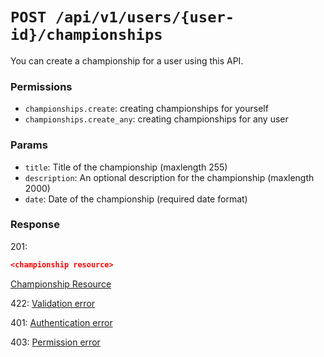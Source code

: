 # `POST /api/v1/users/{user-id}/championships`
You can create a championship for a user using this API.


### Permissions

- `championships.create`: creating championships for yourself
- `championships.create_any`: creating championships for any user

### Params

- `title`: Title of the championship (maxlength 255)
- `description`: An optional description for the championship (maxlength 2000)
- `date`: Date of the championship (required date format)

### Response

201:
```json
<championship resource>
```

[Championship Resource](../../resources/championship.md)

422: [Validation error](../../validation-errors.md)

401: [Authentication error](../../authentication-errors.md)

403: [Permission error](../../permission-errors.md)
